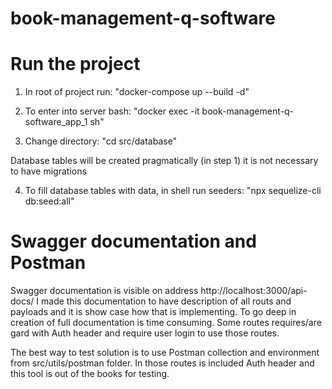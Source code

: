 # book-management-q-software
# Run the project
1. In root of project run: "docker-compose up --build -d"

2. To enter into server bash: "docker exec -it book-management-q-software_app_1 sh"

3. Change directory: "cd src/database"

Database tables will be created pragmatically (in step 1) it is not necessary to have migrations

4. To fill database tables with data, in shell run seeders: "npx sequelize-cli db:seed:all"



# Swagger documentation and Postman

Swagger documentation is visible on address http://localhost:3000/api-docs/
I made this documentation to have description of all routs and payloads and it is show case how that is implementing. 
To go deep in creation of full documentation is time consuming. Some routes requires/are gard with Auth header and require user login to use those routes. 

The best way to test solution is to use Postman collection and environment from src/utils/postman folder. In those routes is included Auth header and this tool is out of the books for testing.